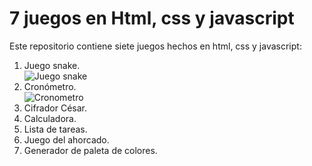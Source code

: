 # 7 juegos en Html, css y javascript
Este repositorio contiene siete juegos hechos en html, css y javascript:
1. Juego snake. <br> ![Juego snake](https://www.coolmathgames.com/sites/default/files/styles/mobile_game_image/public/Snake_OG-logo.jpg?itok=iR44Vsed) <br>
2. Cronómetro. <br> ![Cronometro](https://www.shutterstock.com/image-vector/iron-stopwatch-counts-time-catch-260nw-1709422597.jpg)  <br>
2. Cifrador César.  
4. Calculadora.
5. Lista de tareas.
6. Juego del ahorcado.
7. Generador de paleta de colores.
